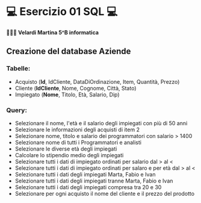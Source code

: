 # 💻 Esercizio 01 SQL 💻

👩🏻‍💻 __Velardi Martina 5^B informatica__

## Creazione del database Aziende
### Tabelle:
* Acquisto (__**Id**__, IdCliente, DataDiOrdinazione, Item, Quantità, Prezzo)
* Cliente (__**IdCliente**__, Nome, Cognome, Città, Stato)
* Impiegato (__**Nome**__, Titolo, Età, Salario, Dip)

### Query:
* Selezionare il nome, l'età e il salario degli impiegati con più di 50 anni
* Selezionare le informazioni degli acquisti di item 2
* Selezionare nome, titolo e salario dei programmatori con salario > 1400
* Selezionare nome di tutti i Programmatori e analisti
* Selezionare le diverse età degli impiegati
* Calcolare lo stipendio medio degli impiegati
* Selezionare tutti i dati di impiegato ordinati per salario dal > al <
* Selezionare tutti i dati di impiegato ordinati per salaro e per età dal > al <
* Selezionare tutti i dati degli impiegati Marta, Fabio e Ivan
* Selezionare tutti i dati degli impiegati tranne Marta, Fabio e Ivan
* Selezionare tutti i dati degli impiegati compresa tra 20 e 30
* Selezionare per ogni acquisto il nome del cliente e il prezzo del prodotto